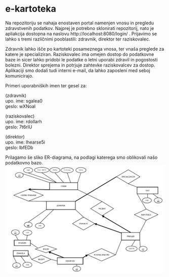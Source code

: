 # e-kartoteka
Na repozitoriju se nahaja enostaven portal namenjen vnosu in pregledu zdravstvenih podatkov. Najprej je potrebno sklonirati repozitorij, nato je apliakcija dostopna na naslovu http://localhost:8080/login/ . Prijavimo se lahko s tremi različnimi pooblastili: zdravnik, direktor ter raziskovalec.

Zdravnik lahko išče po kartoteki posameznega vnosa, ter vnaša preglede za katere je specializiran. Raziskovalec ima omejen dostop do podatkovne baze in sicer lahko pridobi le podatke o letni uporabi zdravil in pogostosti bolezni. Direktor sprejema in potrjuje zahtevke raziskovalcev za dostop. Aplikaciji smo dodali tudi interni e-mail, da lahko zaposleni med seboj komunicirajo.

Primeri uporabniških imen ter gesel za:

(zdravnik) <br />
upo. ime: sgalea0 <br />
geslo: wXNoal

(raziskovalec) <br />
upo. ime: rdollarh <br />
geslo: 7t6rIU 

(direktor) <br />
upo. ime: lhearse5i <br />
geslo: lbfEDb 



Prilagamo še sliko ER-diagrama, na podlagi katerega smo oblikovali našo podatkovno bazo.
![alt text](ER-diagram.png)


